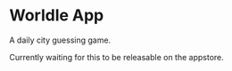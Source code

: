 # Worldle App

A daily city guessing game.

Currently waiting for this to be releasable on the appstore.
